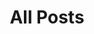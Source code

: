 ---
layout: posts
title: "All Posts"
permalink: /posts/
description: "An archive of posts."
author_profile: true
comments: false
entries_layout: grid
classes: wide
---